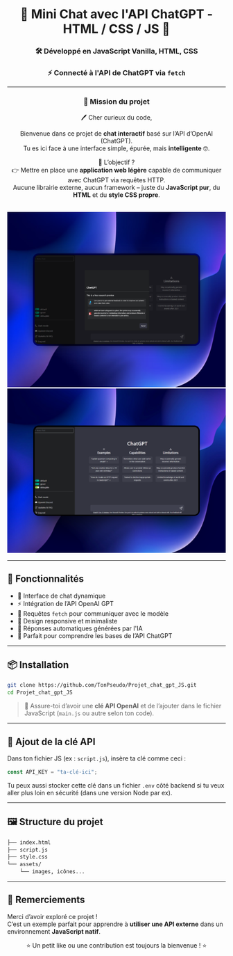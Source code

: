 <div align="center">

# 💬 Mini Chat avec l'API ChatGPT - HTML / CSS / JS 🤖

### 🛠️ Développé en **JavaScript Vanilla**, **HTML**, **CSS**  
### ⚡ Connecté à l'**API de ChatGPT** via `fetch`

---

### 💼 Mission du projet

🖊️ Cher curieux du code,  

Bienvenue dans ce projet de **chat interactif** basé sur l’API d’OpenAI (ChatGPT).  
Tu es ici face à une interface simple, épurée, mais **intelligente** 🤓.

🎯 L’objectif ?  
👉 Mettre en place une **application web légère** capable de communiquer avec ChatGPT via requêtes HTTP.  
Aucune librairie externe, aucun framework – juste du **JavaScript pur**, du **HTML** et du **style CSS propre**.

<br>

<img src="530_1x_shots_so.png" alt="aperçu du chat" width="600"/>
<img src="20shots_so.png" alt="aperçu du chat" width="600"/>


</div>

---

## 🚀 Fonctionnalités

- 💬 Interface de chat dynamique
- ⚡ Intégration de l’API OpenAI GPT
- 🔁 Requêtes `fetch` pour communiquer avec le modèle
- 🎨 Design responsive et minimaliste
- 🧠 Réponses automatiques générées par l'IA
- 🧪 Parfait pour comprendre les bases de l’API ChatGPT

---

## 📦 Installation

```bash
git clone https://github.com/TonPseudo/Projet_chat_gpt_JS.git
cd Projet_chat_gpt_JS
```

> 🔐 Assure-toi d’avoir une **clé API OpenAI** et de l’ajouter dans le fichier JavaScript (`main.js` ou autre selon ton code).

---

## 🔑 Ajout de la clé API

Dans ton fichier JS (ex : `script.js`), insère ta clé comme ceci :

```js
const API_KEY = "ta-clé-ici";
```

Tu peux aussi stocker cette clé dans un fichier `.env` côté backend si tu veux aller plus loin en sécurité (dans une version Node par ex).

---

## 🖼️ Structure du projet

```bash
├── index.html
├── script.js
├── style.css
└── assets/
    └── images, icônes...
```

---

## 🙌 Remerciements

Merci d’avoir exploré ce projet !  
C’est un exemple parfait pour apprendre à **utiliser une API externe** dans un environnement **JavaScript natif**.

<div align="center">
⭐ Un petit like ou une contribution est toujours la bienvenue ! ⭐  
</div>
